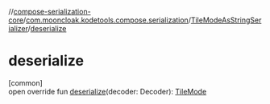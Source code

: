 //[compose-serialization-core](../../../index.md)/[com.mooncloak.kodetools.compose.serialization](../index.md)/[TileModeAsStringSerializer](index.md)/[deserialize](deserialize.md)

# deserialize

[common]\
open override fun [deserialize](deserialize.md)(decoder: Decoder): [TileMode](https://developer.android.com/reference/kotlin/androidx/compose/ui/graphics/TileMode.html)
